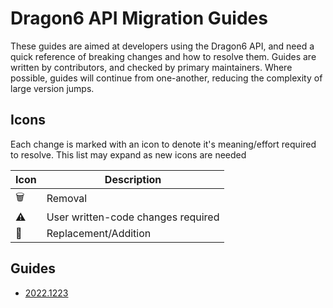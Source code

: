 # Dragon6 API Migration Guides
These guides are aimed at developers using the Dragon6 API, and need a quick reference of breaking changes and how to resolve them.
Guides are written by contributors, and checked by primary maintainers. Where possible, guides will continue from one-another, reducing the complexity of large version jumps.

## Icons
Each change is marked with an icon to denote it's meaning/effort required to resolve. This list may expand as new icons are needed

|  Icon  | Description                        |
|--------|------------------------------------|
|  🗑️   | Removal                            |
|  ⚠️   | User written-code changes required |
|  🌱   | Replacement/Addition               |

## Guides
- [2022.1223](/wiki/dragon6/developers/migration-guides/2022.1223)